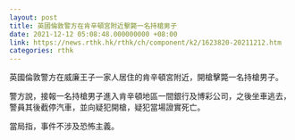 ```yaml
---
layout: post
title: 英國倫敦警方在肯辛頓宮附近擊斃一名持槍男子
date: 2021-12-12 05:08:48.000000000 +08:00
link: https://news.rthk.hk/rthk/ch/component/k2/1623820-20211212.htm
categories: rthk
---
```


英國倫敦警方在威廉王子一家人居住的肯辛頓宮附近，開槍擊斃一名持槍男子。

警方說，接報一名持槍男子進入肯辛頓地區一間銀行及博彩公司，之後坐車逃去，警員其後截停汽車，並向疑犯開槍，疑犯當場證實死亡。

當局指，事件不涉及恐怖主義。

